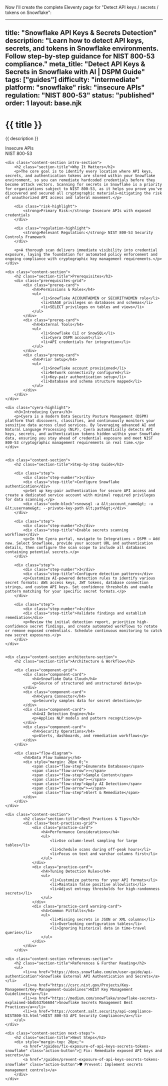 Now I'll create the complete Eleventy page for "Detect API keys / secrets / tokens on Snowflake":

---
title: "Snowflake API Keys & Secrets Detection"
description: "Learn how to detect API keys, secrets, and tokens in Snowflake environments. Follow step-by-step guidance for NIST 800-53 compliance."
meta_title: "Detect API Keys & Secrets in Snowflake with AI | DSPM Guide"
tags: ["guides"]
difficulty: "intermediate"
platform: "snowflake"
risk: "insecure APIs"
regulation: "NIST 800-53"
status: "published"
order: 1
layout: base.njk
---

<div class="container">
    <div class="header">
        <h1>{{ title }}</h1>
        <p>{{ description }}</p>
        <div class="badge">Insecure APIs</div>
        <div class="badge regulation">NIST 800-53</div>
    </div>

    <div class="content-section intro-section">
        <h2 class="section-title">Why It Matters</h2>
        <p>The core goal is to identify every location where API keys, secrets, and authentication tokens are stored within your Snowflake environment, so you can remediate hardcoded credentials before they become attack vectors. Scanning for secrets in Snowflake is a priority for organizations subject to NIST 800-53, as it helps you prove you've discovered and secured all cryptographic materials—mitigating the risk of unauthorized API access and lateral movement.</p>
        
        <div class="risk-highlight">
            <strong>Primary Risk:</strong> Insecure APIs with exposed credentials
        </div>
        
        <div class="regulation-highlight">
            <strong>Relevant Regulation:</strong> NIST 800-53 Security Controls Framework
        </div>
        
        <p>A thorough scan delivers immediate visibility into credential exposure, laying the foundation for automated policy enforcement and ongoing compliance with cryptographic key management requirements.</p>
    </div>

    <div class="content-section">
        <h2 class="section-title">Prerequisites</h2>
        <div class="prerequisites-grid">
            <div class="prereq-card">
                <h4>Permissions & Roles</h4>
                <ul>
                    <li>Snowflake ACCOUNTADMIN or SECURITYADMIN role</li>
                    <li>USAGE privileges on databases and schemas</li>
                    <li>SELECT privileges on tables and views</li>
                </ul>
            </div>
            <div class="prereq-card">
                <h4>External Tools</h4>
                <ul>
                    <li>Snowflake CLI or SnowSQL</li>
                    <li>Cyera DSPM account</li>
                    <li>API credentials for integration</li>
                </ul>
            </div>
            <div class="prereq-card">
                <h4>Prior Setup</h4>
                <ul>
                    <li>Snowflake account provisioned</li>
                    <li>Network connectivity configured</li>
                    <li>Key-pair authentication setup</li>
                    <li>Database and schema structure mapped</li>
                </ul>
            </div>
        </div>
    </div>
	
    <div class="cyera-highlight">
        <h3>Introducing Cyera</h3>
        <p>Cyera is a modern Data Security Posture Management (DSPM) platform that discovers, classifies, and continuously monitors your sensitive data across cloud services. By leveraging advanced AI and Natural Language Processing (NLP), Cyera automatically detects API keys, secrets, and authentication tokens hidden within your Snowflake data, ensuring you stay ahead of credential exposure and meet NIST 800-53 cryptographic management requirements in real time.</p>
    </div>
	

    <div class="content-section">
        <h2 class="section-title">Step-by-Step Guide</h2>
        
        <div class="step">
            <div class="step-number">1</div>
            <div class="step-title">Configure Snowflake authentication</div>
            <p>Set up key-pair authentication for secure API access and create a dedicated service account with minimal required privileges for data scanning.</p>
            <div class="code-block">snowsql -a &lt;account_name&gt; -u &lt;username&gt; --private-key-path &lt;path&gt;</div>
        </div>

        <div class="step">
            <div class="step-number">2</div>
            <div class="step-title">Enable secrets scanning workflows</div>
            <p>In the Cyera portal, navigate to Integrations → DSPM → Add new. Select Snowflake, provide your account URL and authentication details, then configure the scan scope to include all databases containing potential secrets.</p>
        </div>

        <div class="step">
            <div class="step-number">3</div>
            <div class="step-title">Configure detection patterns</div>
            <p>Customize AI-powered detection rules to identify various secret formats: AWS access keys, JWT tokens, database connection strings, and custom API keys. Set confidence thresholds and enable pattern matching for your specific secret formats.</p>
        </div>

        <div class="step">
            <div class="step-number">4</div>
            <div class="step-title">Validate findings and establish remediation</div>
            <p>Review the initial detection report, prioritize high-confidence secret findings, and create automated workflows to rotate or remove exposed credentials. Schedule continuous monitoring to catch new secret exposures.</p>
        </div>
    </div>


    <div class="content-section architecture-section">
        <h2 class="section-title">Architecture & Workflow</h2>
        
        <div class="component-grid">
            <div class="component-card">
                <h4>Snowflake Data Cloud</h4>
                <p>Source of structured and unstructured data</p>
            </div>
            <div class="component-card">
                <h4>Cyera Connector</h4>
                <p>Securely samples data for secret detection</p>
            </div>
            <div class="component-card">
                <h4>AI Detection Engine</h4>
                <p>Applies NLP models and pattern recognition</p>
            </div>
            <div class="component-card">
                <h4>Security Operations</h4>
                <p>Alerts, dashboards, and remediation workflows</p>
            </div>
        </div>

        <div class="flow-diagram">
            <h4>Data Flow Summary</h4>
            <div style="margin: 20px 0;">
                <span class="flow-step">Enumerate Databases</span>
                <span class="flow-arrow">→</span>
                <span class="flow-step">Sample Content</span>
                <span class="flow-arrow">→</span>
                <span class="flow-step">Apply AI Detection</span>
                <span class="flow-arrow">→</span>
                <span class="flow-step">Alert & Remediate</span>
            </div>
        </div>
    </div>

	<div class="content-section">
	        <h2 class="section-title">Best Practices & Tips</h2>
	        <div class="best-practices-grid">
	            <div class="practice-card">
	                <h4>Performance Considerations</h4>
	                <ul>
	                    <li>Use column-level sampling for large tables</li>
	                    <li>Schedule scans during off-peak hours</li>
	                    <li>Focus on text and varchar columns first</li>
	                </ul>
	            </div>
	            <div class="practice-card">
	                <h4>Tuning Detection Rules</h4>
	                <ul>
	                    <li>Customize patterns for your API formats</li>
	                    <li>Maintain false positive allowlists</li>
	                    <li>Adjust entropy thresholds for high-randomness secrets</li>
	                </ul>
	            </div>
	            <div class="practice-card warning-card">
	                <h4>Common Pitfalls</h4>
	                <ul>
	                    <li>Missing secrets in JSON or XML columns</li>
	                    <li>Overlooking configuration tables</li>
	                    <li>Ignoring historical data in time-travel queries</li>
	                </ul>
	            </div>
	        </div>
	    </div>

    <div class="content-section references-section">
        <h2 class="section-title">References & Further Reading</h2>
        <ul>
            <li><a href="https://docs.snowflake.com/en/user-guide/api-authentication">Snowflake External API Authentication and Secrets</a></li>
            <li><a href="https://csrc.nist.gov/Projects/Key-Management/Key-Management-Guidelines">NIST Key Management Guidelines</a></li>
            <li><a href="https://medium.com/snowflake/snowflake-secrets-explained-bbdb537b6684">Snowflake Secrets Management Best Practices</a></li>
            <li><a href="https://content.salt.security/api-compliance-NIST800-53.html">NIST 800-53 API Security Compliance</a></li>
        </ul>
    </div>

    <div class="content-section next-steps">
        <h2 class="section-title">Next Steps</h2>
        <div style="margin-top: 20px;">
            <a href="/guides/fix-exposure-of-api-keys-secrets-tokens-snowflake" class="action-button">🔧 Fix: Remediate exposed API keys and secrets</a>
            <a href="/guides/prevent-exposure-of-api-keys-secrets-tokens-snowflake" class="action-button">🛡️ Prevent: Implement secrets management controls</a>
        </div>
    </div>
</div>
